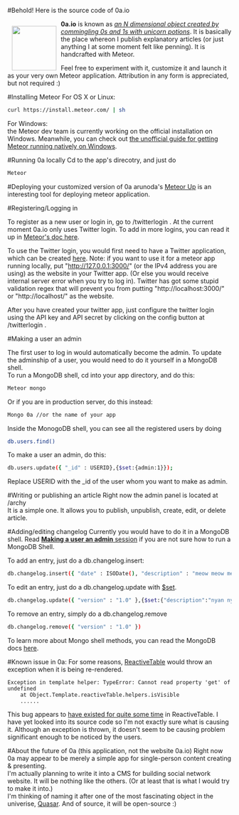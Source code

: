 #Behold! Here is the source code of 0a.io

<a href="http://0a.io"><img width="100px" src="http://0a.io/assets/img/0a.png" align="left" hspace="10" style="margin-top:13px"></a>
**0a.io** is known as <a href="http://0a.io/about">*an N dimensional object created by commingling 0s and 1s with unicorn potions*</a>. It is basically the place whereon I publish explanatory articles (or just anything I at some moment felt like penning). It is handcrafted with Meteor.


Feel free to experiment with it, customize it and launch it as your very own Meteor application. Attribution in any form is appreciated, but not required :)

#Installing Meteor
For OS X or Linux:
```bash
curl https://install.meteor.com/ | sh
```

For Windows: <br>the Meteor dev team is currently working on the official installation on Windows. Meanwhile, you can check out <a href="http://win.meteor.com/">the unofficial guide for getting Meteor running natively on Windows</a>.

#Running 0a locally
Cd to the app's direcotry, and just do
```bash
Meteor
```

#Deploying your customized version of 0a
arunoda's <a href="https://github.com/arunoda/meteor-up">Meteor Up</a> is an interesting tool for deploying meteor application.

#Registering/Logging in

To register as a new user or login in, go to /twitterlogin . At the current moment 0a.io only uses Twitter login. To add in more logins, you can read it up in <a href="http://docs.meteor.com/#/basic/accounts"> Meteor's doc here</a>.

To use the Twitter login, you would first need to have a Twitter application, which can be created <a href="https://apps.twitter.com/">here</a>. Note: if you want to use it for a meteor app running locally, put "http://127.0.0.1:3000/" (or the IPv4 address you are using) as the website in your Twitter app. (Or else you would receive internal server error when you try to log in). Twitter has got some stupid validation regex that will prevent you from putting "http://localhost:3000/" or "http://localhost/" as the website.

After you have created your twitter app, just configure the twitter login using the API key and API secret by clicking on the config button at /twitterlogin .
<br>


#Making a user an admin

The first user to log in would automatically become the admin. To update the adminship of a user, you would need to do it yourself in a MongoDB shell.
<br>To run a MongoDB shell, cd into your app directory, and do this:
```bash
Meteor mongo
```

Or if you are in production server, do this instead:
```bash
Mongo 0a //or the name of your app
```

Inside the MonogoDB shell, you can see all the registered users by doing
```bash
db.users.find()
```
To make a user an admin, do this:
```bash
db.users.update({ "_id" : USERID},{$set:{admin:1}});
```
Replace USERID with the _id of the user whom you want to make as admin.

#Writing or publishing an article
Right now the admin panel is located at /archy
<br>It is a simple one. It allows you to publish, unpublish, create, edit, or delete article.

#Adding/editing changelog
Currently you would have to do it in a MongoDB shell. Read <a href="https://github.com/0a-/0a.io#making-a-user-an-admin"><b>Making a user an admin</b> session</a> if you are not sure how to run a MongoDB Shell.

To add an entry, just do a db.changelog.insert:
```bash
db.changelog.insert({ "date" : ISODate(), "description" : "meow meow meow", "version" : "1.0" })
```

To edit an entry, just do a db.changelog.update with <a href="http://docs.mongodb.org/manual/reference/operator/update/set/">$set</a>.
```bash
db.changelog.update({ "version" : "1.0" },{$set:{"description":"nyan nyan"}})
```

To remove an entry, simply do a db.changelog.remove
```bash
db.changelog.remove({ "version" : "1.0" })
```

To learn more about Mongo shell methods, you can read the MongoDB docs <a href="http://docs.mongodb.org/manual/reference/method/">here</a>.

#Known issue in 0a:
For some reasons, <a href="https://github.com/ecohealthalliance/reactive-table">ReactiveTable</a> would throw an exception when it is being re-rendered.
```
Exception in template helper: TypeError: Cannot read property 'get' of undefined
    at Object.Template.reactiveTable.helpers.isVisible
    ......
```

This bug appears to <a href="https://github.com/ecohealthalliance/reactive-table/issues/116">have existed for quite some time</a> in ReactiveTable. I have yet looked into its source code so I'm not exactly sure what is causing it. Although an exception is thrown, it doesn't seem to be causing problem significant enough to be noticed by the users.

#About the future of 0a (this application, not the website 0a.io)
Right now 0a may appear to be merely a simple app for single-person content creating & presenting. 
<br>I'm actually planning to write it into a CMS for building social network website. It will be nothing like the others. (Or at least that is what I would try to make it into.)  <br>I'm thinking of naming it after one of the most fascinating object in the univerise, <a href="http://en.wikipedia.org/wiki/Quasar">Quasar</a>. And of source, it will be open-source :)
